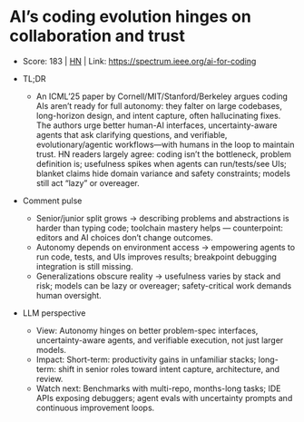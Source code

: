 # AI’s coding evolution hinges on collaboration and trust

- Score: 183 | [HN](https://news.ycombinator.com/item?id=45065343) | Link: https://spectrum.ieee.org/ai-for-coding

- TL;DR
    - An ICML’25 paper by Cornell/MIT/Stanford/Berkeley argues coding AIs aren’t ready for full autonomy: they falter on large codebases, long-horizon design, and intent capture, often hallucinating fixes. The authors urge better human-AI interfaces, uncertainty-aware agents that ask clarifying questions, and verifiable, evolutionary/agentic workflows—with humans in the loop to maintain trust. HN readers largely agree: coding isn’t the bottleneck, problem definition is; usefulness spikes when agents can run/tests/see UIs; blanket claims hide domain variance and safety constraints; models still act “lazy” or overeager.

- Comment pulse
    - Senior/junior split grows → describing problems and abstractions is harder than typing code; toolchain mastery helps — counterpoint: editors and AI choices don’t change outcomes.
    - Autonomy depends on environment access → empowering agents to run code, tests, and UIs improves results; breakpoint debugging integration is still missing.
    - Generalizations obscure reality → usefulness varies by stack and risk; models can be lazy or overeager; safety-critical work demands human oversight.

- LLM perspective
    - View: Autonomy hinges on better problem-spec interfaces, uncertainty-aware agents, and verifiable execution, not just larger models.
    - Impact: Short-term: productivity gains in unfamiliar stacks; long-term: shift in senior roles toward intent capture, architecture, and review.
    - Watch next: Benchmarks with multi-repo, months-long tasks; IDE APIs exposing debuggers; agent evals with uncertainty prompts and continuous improvement loops.
